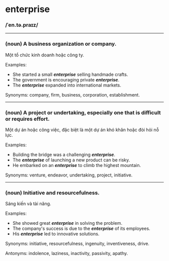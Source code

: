 # enterprise

### /ˈen.tə.praɪz/

---

### (noun) A business organization or company.

Một tổ chức kinh doanh hoặc công ty.

Examples:
- She started a small **_enterprise_** selling handmade crafts.
- The government is encouraging private **_enterprise_**.
- The **_enterprise_** expanded into international markets.

Synonyms: company, firm, business, corporation, establishment.

---

### (noun) A project or undertaking, especially one that is difficult or requires effort.

Một dự án hoặc công việc, đặc biệt là một dự án khó khăn hoặc đòi hỏi nỗ lực.

Examples:
- Building the bridge was a challenging **_enterprise_**.
- The **_enterprise_** of launching a new product can be risky.
- He embarked on an **_enterprise_** to climb the highest mountain.

Synonyms: venture, endeavor, undertaking, project, initiative.

---

### (noun) Initiative and resourcefulness.

Sáng kiến và tài năng.

Examples:
- She showed great **_enterprise_** in solving the problem.
- The company's success is due to the **_enterprise_** of its employees.
- His **_enterprise_** led to innovative solutions.

Synonyms: initiative, resourcefulness, ingenuity, inventiveness, drive.

Antonyms: indolence, laziness, inactivity, passivity, apathy.